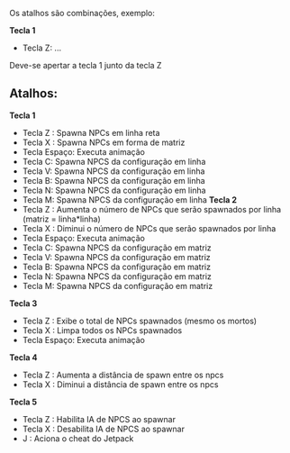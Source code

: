 
Os atalhos são combinações, exemplo:

**Tecla 1**
- Tecla Z: ...

Deve-se apertar a tecla 1 junto da tecla Z

## Atalhos:
**Tecla 1**
- Tecla Z : Spawna NPCs em linha reta
- Tecla X : Spawna NPCs em forma de matriz
- Tecla Espaço: Executa animação
- Tecla C: Spawna NPCS da configuração em linha
- Tecla V: Spawna NPCS da configuração em linha
- Tecla B: Spawna NPCS da configuração em linha
- Tecla N: Spawna NPCS da configuração em linha
- Tecla M: Spawna NPCS da configuração em linha
**Tecla 2**
- Tecla Z : Aumenta o número de NPCs que serão spawnados por linha (matriz = linha*linha)
- Tecla X : Diminui o número de NPCs que serão spawnados por linha
- Tecla Espaço: Executa animação
- Tecla C: Spawna NPCS da configuração em matriz
- Tecla V: Spawna NPCS da configuração em matriz
- Tecla B: Spawna NPCS da configuração em matriz
- Tecla N: Spawna NPCS da configuração em matriz
- Tecla M: Spawna NPCS da configuração em matriz
 
**Tecla 3**
- Tecla Z : Exibe o total de NPCs spawnados (mesmo os mortos)
- Tecla X : Limpa todos os NPCs spawnados
- Tecla Espaço: Executa animação

**Tecla 4**
- Tecla Z : Aumenta a distância de spawn entre os npcs
- Tecla X : Diminui a distância de spawn entre os npcs

**Tecla 5**
- Tecla Z : Habilita IA de NPCS ao spawnar
- Tecla X : Desabilita IA de NPCS ao spawnar
- J : Aciona o cheat do Jetpack
